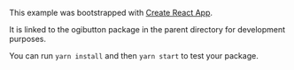 This example was bootstrapped with [Create React App](https://github.com/facebook/create-react-app).

It is linked to the ogibutton package in the parent directory for development purposes.

You can run `yarn install` and then `yarn start` to test your package.
